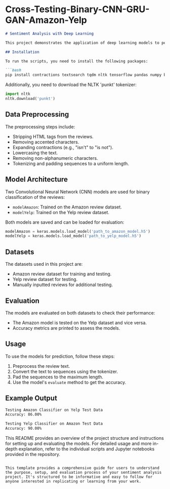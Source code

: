 
# Cross-Testing-Binary-CNN-GRU-GAN-Amazon-Yelp


```markdown
# Sentiment Analysis with Deep Learning

This project demonstrates the application of deep learning models to perform sentiment analysis on review datasets from Amazon and Yelp.

## Installation

To run the scripts, you need to install the following packages:

```bash
pip install contractions textsearch tqdm nltk tensorflow pandas numpy beautifulsoup4
```

Additionally, you need to download the NLTK 'punkt' tokenizer:

```python
import nltk
nltk.download('punkt')
```

## Data Preprocessing

The preprocessing steps include:

- Stripping HTML tags from the reviews.
- Removing accented characters.
- Expanding contractions (e.g., "isn't" to "is not").
- Lowercasing the text.
- Removing non-alphanumeric characters.
- Tokenizing and padding sequences to a uniform length.

## Model Architecture

Two Convolutional Neural Network (CNN) models are used for binary classification of the reviews:

- `modelAmazon`: Trained on the Amazon review dataset.
- `modelYelp`: Trained on the Yelp review dataset.

Both models are saved and can be loaded for evaluation:

```python
modelAmazon = keras.models.load_model('path_to_amazon_model.h5')
modelYelp = keras.models.load_model('path_to_yelp_model.h5')
```

## Datasets

The datasets used in this project are:

- Amazon review dataset for training and testing.
- Yelp review dataset for testing.
- Manually inputted reviews for additional testing.

## Evaluation

The models are evaluated on both datasets to check their performance:

- The Amazon model is tested on the Yelp dataset and vice versa.
- Accuracy metrics are printed to assess the models.

## Usage

To use the models for prediction, follow these steps:

1. Preprocess the review text.
2. Convert the text to sequences using the tokenizer.
3. Pad the sequences to the maximum length.
4. Use the model's `evaluate` method to get the accuracy.

## Example Output

```bash
Testing Amazon Classifier on Yelp Test Data
Accuracy: 86.00%

Testing Yelp Classifier on Amazon Test Data
Accuracy: 90.00%
```

This README provides an overview of the project structure and instructions for setting up and evaluating the models. For detailed usage and more in-depth explanation, refer to the individual scripts and Jupyter notebooks provided in the repository.
```

This template provides a comprehensive guide for users to understand the purpose, setup, and evaluation process of your sentiment analysis project. It's structured to be informative and easy to follow for anyone interested in replicating or learning from your work.

